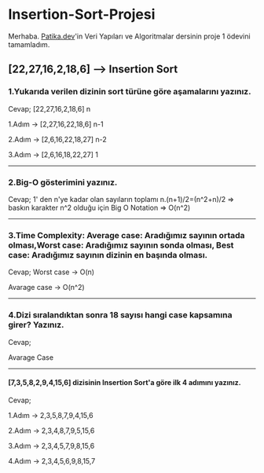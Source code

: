 # Insertion-Sort-Projesi

Merhaba. [Patika.dev](https://www.patika.dev/tr)'in Veri Yapıları ve Algoritmalar dersinin proje 1 ödevini tamamladım.

## [22,27,16,2,18,6] --> Insertion Sort

### 1.Yukarıda verilen dizinin sort türüne göre aşamalarını yazınız.

Cevap;
[22,27,16,2,18,6] n

1.Adım -> [2,27,16,22,18,6] n-1

2.Adım -> [2,6,16,22,18,27] n-2

3.Adım -> [2,6,16,18,22,27] 1

---

### 2.Big-O gösterimini yazınız.

Cevap;
1' den n'ye kadar olan sayıların toplamı n.(n+1)/2=(n^2+n)/2 => baskın karakter n^2 olduğu için Big O Notation => O(n^2)

---

### 3.Time Complexity: Average case: Aradığımız sayının ortada olması,Worst case: Aradığımız sayının sonda olması, Best case: Aradığımız sayının dizinin en başında olması.

Cevap;
Worst case   -> O(n)

Avarage case -> O(n^2)

---

### 4.Dizi sıralandıktan sonra 18 sayısı hangi case kapsamına girer? Yazınız.

Cevap;

Avarage Case

---

#### [7,3,5,8,2,9,4,15,6] dizisinin Insertion Sort'a göre ilk 4 adımını yazınız.

Cevap;

1.Adım -> 2,3,5,8,7,9,4,15,6

2.Adım -> 2,3,4,8,7,9,5,15,6

3.Adım -> 2,3,4,5,7,9,8,15,6

4.Adım -> 2,3,4,5,6,9,8,15,7

